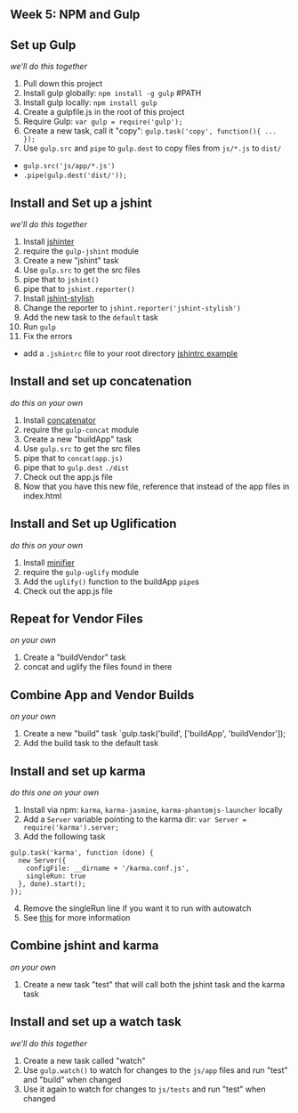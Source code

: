 ## Week 5: NPM and Gulp

## Set up Gulp
*we'll do this together*

1. Pull down this project
2. Install gulp globally: `npm install -g gulp` #PATH
3. Install gulp locally: `npm install gulp`
4. Create a gulpfile.js in the root of this project
5. Require Gulp: `var gulp = require('gulp');`
6. Create a new task, call it "copy": `gulp.task('copy', function(){ ... });`
7. Use `gulp.src` and `pipe` to `gulp.dest` to copy files from `js/*.js` to `dist/`
  * `gulp.src('js/app/*.js')`
  * `.pipe(gulp.dest('dist/'));`

## Install and Set up a jshint
*we'll do this together*

1. Install [jshinter](https://www.npmjs.com/package/gulp-jshint)
2. require the `gulp-jshint` module
3. Create a new "jshint" task
4. Use `gulp.src` to get the src files
5. pipe that to `jshint()`
6. pipe that to `jshint.reporter()`
7. Install [jshint-stylish](https://www.npmjs.com/package/jshint-stylish)
8. Change the reporter to `jshint.reporter('jshint-stylish')`
9. Add the new task to the `default` task
10. Run `gulp`
11. Fix the errors
  * add a `.jshintrc` file to your root directory [jshintrc example](https://github.com/jshint/jshint/blob/master/examples/.jshintrc)
 
## Install and set up concatenation
*do this on your own*

1. Install [concatenator](https://www.npmjs.com/package/gulp-concat)
2. require the `gulp-concat` module
3. Create a new "buildApp" task
4. Use `gulp.src` to get the src files
5. pipe that to `concat(app.js)`
6. pipe that to `gulp.dest` `./dist`
7. Check out the app.js file
8. Now that you have this new file, reference that instead of the app files in index.html

## Install and Set up Uglification
*do this on your own*

1. Install [minifier](https://www.npmjs.com/package/gulp-uglify)
2. require the `gulp-uglify` module
3. Add the `uglify()` function to the buildApp `pipe`s
4. Check out the app.js file

## Repeat for Vendor Files
*on your own*

1. Create a "buildVendor" task
2. concat and uglify the files found in there

## Combine App and Vendor Builds
*on your own*

1. Create a new "build" task
  `gulp.task('build', ['buildApp', 'buildVendor']);
2. Add the build task to the default task

## Install and set up karma
*do this one on your own*

1. Install via npm: `karma`, `karma-jasmine`, `karma-phantomjs-launcher` locally
2. Add a `Server` variable pointing to the karma dir: `var Server = require('karma').server;`
3. Add the following task
```
gulp.task('karma', function (done) {
  new Server({
    configFile: __dirname + '/karma.conf.js',
    singleRun: true
  }, done).start();
});
```
4. Remove the singleRun line if you want it to run with autowatch
5. See [this](https://github.com/karma-runner/gulp-karma) for more information



## Combine jshint and karma
*on your own*

1. Create a new task "test" that will call both the jshint task and the karma task

## Install and set up a watch task
*we'll do this together*

1. Create a new task called "watch"
2. Use `gulp.watch()` to watch for changes to the `js/app` files and run "test" and "build" when changed
3. Use it again to watch for changes to `js/tests` and run "test" when changed
